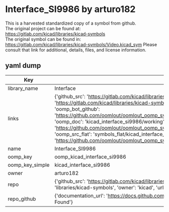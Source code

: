 # Interface_SI9986 by arturo182  
This is a harvested standardized copy of a symbol from github.  
The original project can be found at:  
https://gitlab.com/kicad/libraries/kicad-symbols  
The original symbol can be found in:
https://gitlab.com/kicad/libraries/kicad-symbols/Video.kicad_sym
Please consult that link for additional, details, files, and license information.  
## yaml dump  
| Key | Value |  
| --- | --- |  
| library_name | Interface |  
| links | {'github_src': 'https://gitlab.com/kicad/libraries/kicad-symbols/Video.kicad_sym', 'github_src_repo': 'https://gitlab.com/kicad/libraries/kicad-symbols', 'oomp_bot': 'kicad_interface_si9986/working', 'oomp_bot_github': 'https://github.com/oomlout/oomlout_oomp_symbol_bot/tree/main/kicad_interface_si9986/working', 'oomp_doc': 'kicad_interface_si9986/working', 'oomp_doc_github': 'https://github.com/oomlout/oomlout_oomp_symbol_doc/tree/main/kicad_interface_si9986/working', 'oomp_src_flat': 'symbols_flat/kicad_interface_si9986/working', 'oomp_src_flat_github': 'https://github.com/oomlout/oomlout_oomp_symbol_src/tree/main/kicad_interface_si9986/working'} |  
| name | Interface_SI9986 |  
| oomp_key | oomp_kicad_interface_si9986 |  
| oomp_key_simple | kicad_interface_si9986 |  
| owner | arturo182 |  
| repo | {'github_src': 'https://gitlab.com/kicad/libraries/kicad-symbols/Video.kicad_sym', 'name': 'libraries/kicad-symbols', 'owner': 'kicad', 'url': 'https://gitlab.com/kicad/libraries/kicad-symbols'} |  
| repo_github | {'documentation_url': 'https://docs.github.com/rest/repos/repos#get-a-repository', 'message': 'Not Found'} |  

